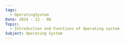 ```yaml
---
tags:
  - OperatingSystem
Date: 2024 - 12 - 08
Topic:
  - Introduction and Functions of Operating system
Subject: Operating System
---
```


